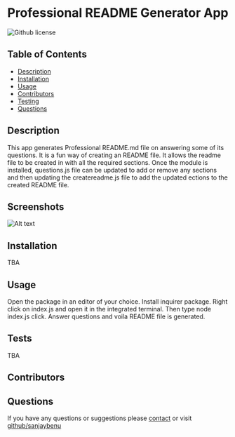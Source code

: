 # Professional README Generator App
![Github license](https://img.shields.io/badge/license--blue)
## Table of Contents
* [Description](#description)
* [Installation](#installation)
* [Usage](#usage)
* [Contributors](#contributors)
* [Testing](#tests)
* [Questions](#questions)
## Description
This app generates Professional README.md file on answering some of its questions. It is a fun way of creating an README file. It allows the readme file to be created in with all the required sections. Once the module is installed, questions.js file can be updated to add or remove any sections and then updating the createreadme.js file to add the updated ections to the created README file.
## Screenshots
![Alt text](TBA)
## Installation
TBA
## Usage
Open the package in an editor of your choice. Install inquirer package. Right click on index.js and open it in the integrated terminal. Then type node index.js click. Answer questions and voila README file is generated.
## Tests
TBA
## Contributors

## Questions
If you have any questions or suggestions please [contact](mailto:sanjaybenu@gmail.com?subject=README_file_generator) or visit [github/sanjaybenu](https://github.com/sanjaybenu)